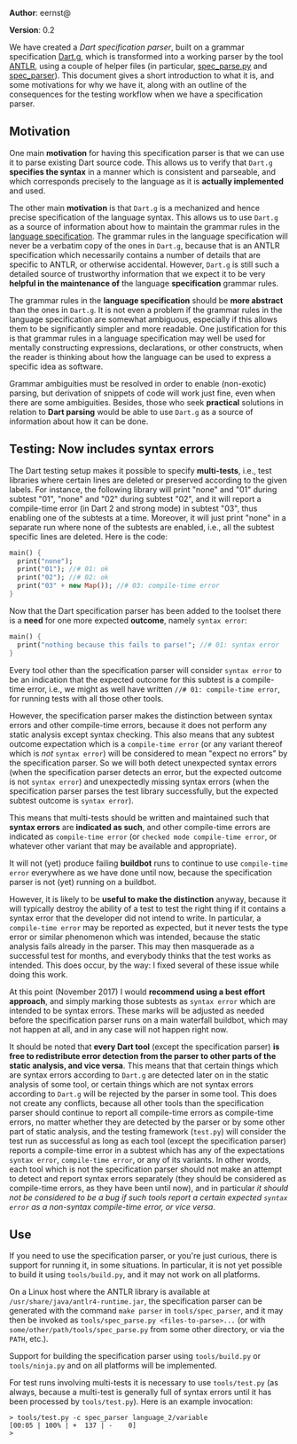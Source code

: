 **Author**: eernst@

**Version**: 0.2

We have created a _Dart specification parser_, built on a grammar specification [Dart.g](https://github.com/dart-lang/sdk/blob/master/tools/spec_parser/Dart.g), which is transformed into a working parser by the tool [ANTLR](https://www.antlr.org/index.html), using a couple of helper files (in particular, [spec_parse.py](https://github.com/dart-lang/sdk/blob/master/tools/spec_parse.py) and [spec_parser](https://github.com/dart-lang/sdk/tree/master/tools/spec_parser)). This document gives a short introduction to what it is, and some motivations for why we have it, along with an outline of the consequences for the testing workflow when we have a specification parser.

## Motivation

One main **motivation** for having this specification parser is that we can use it to parse existing Dart source code. This allows us to verify that `Dart.g` **specifies the syntax** in a manner which is consistent and parseable, and which corresponds precisely to the language as it is **actually implemented** and used.

The other main **motivation** is that `Dart.g` is a mechanized and hence precise specification of the language syntax. This allows us to use `Dart.g` as a source of information about how to maintain the grammar rules in the [language specification](https://github.com/dart-lang/language/blob/master/specification/dartLangSpec.tex). The grammar rules in the language specification will never be a verbatim copy of the ones in `Dart.g`, because that is an ANTLR specification which necessarily contains a number of details that are specific to ANTLR, or otherwise accidental. However, `Dart.g` is still such a detailed source of trustworthy information that we expect it to be very **helpful in the maintenance of** the language **specification** grammar rules.

The grammar rules in the **language specification** should be **more abstract** than the ones in `Dart.g`. It is not even a problem if the grammar rules in the language specification are somewhat ambiguous, especially if this allows them to be significantly simpler and more readable. One justification for this is that grammar rules in a language specification may well be used for mentally constructing expressions, declarations, or other constructs, when the reader is thinking about how the language can be used to express a specific idea as software.

Grammar ambiguities must be resolved in order to enable (non-exotic) parsing, but derivation of snippets of code will work just fine, even when there are some ambiguities. Besides, those who seek **practical** solutions in relation to **Dart parsing** would be able to use `Dart.g` as a source of information about how it can be done.


## Testing: Now includes syntax errors

The Dart testing setup makes it possible to specify **multi-tests**, i.e., test libraries where certain lines are deleted or preserved according to the given labels. For instance, the following library will print "none" and "01" during subtest "01", "none" and "02" during subtest "02", and it will report a compile-time error (in Dart 2 and strong mode) in subtest "03", thus enabling one of the subtests at a time. Moreover, it will just print "none" in a separate run where none of the subtests are enabled, i.e., all the subtest specific lines are deleted. Here is the code:
```dart
main() {
  print("none");
  print("01"); //# 01: ok
  print("02"); //# 02: ok
  print("03" + new Map()); //# 03: compile-time error
}
```

Now that the Dart specification parser has been added to the toolset there is a **need** for one more expected **outcome**, namely `syntax error`:
```dart
main() {
  print("nothing because this fails to parse!"; //# 01: syntax error
}
```
Every tool other than the specification parser will consider `syntax error` to be an indication that the expected outcome for this subtest is a compile-time error, i.e., we might as well have written `//# 01: compile-time error`, for running tests with all those other tools.

However, the specification parser makes the distinction between syntax errors and other compile-time errors, because it does not perform any static analysis except syntax checking. This also means that any subtest outcome expectation which is a `compile-time error` (or any variant thereof which is _not_ `syntax error`) will be considered to mean "expect no errors" by the specification parser. So we will both detect unexpected syntax errors (when the specification parser detects an error, but the expected outcome is not `syntax error`) and unexpectedly missing syntax errors (when the specification parser parses the test library successfully, but the expected subtest outcome is `syntax error`).

This means that multi-tests should be written and maintained such that **syntax errors** are **indicated as such**, and other compile-time errors are indicated as `compile-time error` (or `checked mode compile-time error`, or whatever other variant that may be available and appropriate).

It will not (yet) produce failing **buildbot** runs to continue to use `compile-time error` everywhere as we have done until now, because the specification parser is not (yet) running on a buildbot.

However, it is likely to be **useful to make the distinction** anyway, because it will typically destroy the ability of a test to test the right thing if it contains a syntax error that the developer did not intend to write. In particular, a `compile-time error` may be reported as expected, but it never tests the type error or similar phenomenon which was intended, because the static analysis fails already in the parser. This may then masquerade as a successful test for months, and everybody thinks that the test works as intended. This does occur, by the way: I fixed several of these issue while doing this work.

At this point (November 2017) I would **recommend using a best effort approach**, and simply marking those subtests as `syntax error` which are intended to be syntax errors. These marks will be adjusted as needed before the specification parser runs on a main waterfall buildbot, which may not happen at all, and in any case will not happen right now.

It should be noted that **every Dart tool** (except the specification parser) **is free to redistribute error detection from the parser to other parts of the static analysis, and vice versa**. This means that that certain things which are syntax errors according to `Dart.g` are detected later on in the static analysis of some tool, or certain things which are not syntax errors according to `Dart.g` will be rejected by the parser in some tool. This does not create any conflicts, because all other tools than the specification parser should continue to report all compile-time errors as compile-time errors, no matter whether they are detected by the parser or by some other part of static analysis, and the testing framework (`test.py`) will consider the test run as successful as long as each tool (except the specification parser) reports a compile-time error in a subtest which has any of the expectations `syntax error`, `compile-time error`, or any of its variants. In other words, each tool which is not the specification parser should not make an attempt to detect and report syntax errors separately (they should be considered as compile-time errors, as they have been until now), and in particular _it should not be considered to be a bug if such tools report a certain expected `syntax error` as a non-syntax compile-time error, or vice versa_.


## Use

If you need to use the specification parser, or you're just curious, there is support for running it, in some situations. In particular, it is not yet possible to build it using `tools/build.py`, and it may not work on all platforms.

On a Linux host where the ANTLR library is available at `/usr/share/java/antlr4-runtime.jar`, the specification parser can be generated with the command `make parser` in `tools/spec_parser`, and it may then be invoked as `tools/spec_parse.py <files-to-parse>...` (or with `some/other/path/tools/spec_parse.py` from some other directory, or via the `PATH`, etc.).

Support for building the specification parser using `tools/build.py` or `tools/ninja.py` and on all platforms will be implemented.

For test runs involving multi-tests it is necessary to use `tools/test.py` (as always, because a multi-test is generally full of syntax errors until it has been processed by `tools/test.py`). Here is an example invocation:
```
> tools/test.py -c spec_parser language_2/variable
[00:05 | 100% | +  137 | -    0]
>
```
